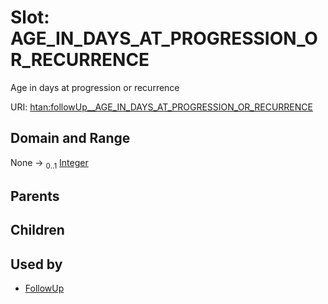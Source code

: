 
# Slot: AGE_IN_DAYS_AT_PROGRESSION_OR_RECURRENCE

Age in days at progression or recurrence

URI: [htan:followUp__AGE_IN_DAYS_AT_PROGRESSION_OR_RECURRENCE](https://w3id.org/htan/followUp__AGE_IN_DAYS_AT_PROGRESSION_OR_RECURRENCE)


## Domain and Range

None &#8594;  <sub>0..1</sub> [Integer](types/Integer.md)

## Parents


## Children


## Used by

 * [FollowUp](FollowUp.md)
